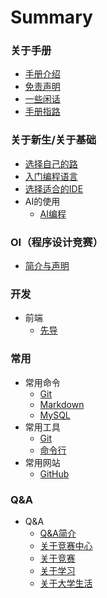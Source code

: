# Summary

### 关于手册
* [手册介绍](/README.md)
* [免责声明](/Disclaimer.md)
* [一些闲话](/Some-Words.md)
* [手册指路](/Another.md)

### 关于新生/关于基础
* [选择自己的路](/Basic/Choose-Way.md)
* [入门编程语言](/Basic/Quick-Start.md)
* [选择适合的IDE](/Basic/Choose-IDE.md)
* AI的使用
    * [AI编程](/Basic/Use-AI/AI-Programming.md)
    <!-- * [大模型的使用](/Basic/Use-AI/LLM.md) -->

### OI（程序设计竞赛）
* [简介与声明](/OI/README.md)

### 开发
* 前端
    * [先导](/Development/Front-End/README.md)

<!-- ### 运维
* 施工中

### 深度学习
* 施工中 -->

### 常用
* 常用命令
    * [Git](/Common/Command/Git.md)
    * [Markdown](/Common/Command/Markdown.md)
    * [MySQL](/Common/Command/MySQL.md)
* 常用工具
    * [Git](/Common/Tool/Git.md)
    * [命令行](/Common/Tool/Command-Line.md)
    <!-- * [AI](/Common/Tool/AI.md) -->
* 常用网站
    * [GitHub](/Common/Website/GitHub.md)

### Q&A
* Q&A
    * [Q&A简介](/QA/README.md)
    * [关于竞赛中心](/QA/About-Competition-Center.md)
    * [关于竞赛](/QA/About-Competiton.md)
    * [关于学习](/QA/About-Study.md)
    * [关于大学生活](/QA/About-University-Life.md)
